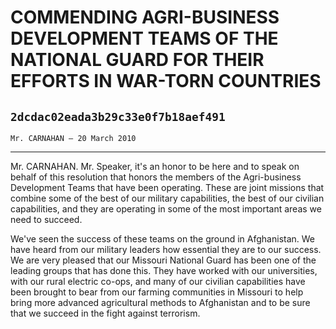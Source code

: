 # COMMENDING AGRI-BUSINESS DEVELOPMENT TEAMS OF THE NATIONAL GUARD FOR  THEIR EFFORTS IN WAR-TORN COUNTRIES
## `2dcdac02eada3b29c33e0f7b18aef491`
`Mr. CARNAHAN — 20 March 2010`

---


Mr. CARNAHAN. Mr. Speaker, it's an honor to be here and to speak on 
behalf of this resolution that honors the members of the Agri-business 
Development Teams that have been operating. These are joint missions 
that combine some of the best of our military capabilities, the best of 
our civilian capabilities, and they are operating in some of the most 
important areas we need to succeed.

We've seen the success of these teams on the ground in Afghanistan. 
We have heard from our military leaders how essential they are to our 
success. We are very pleased that our Missouri National Guard has been 
one of the leading groups that has done this. They have worked with our 
universities, with our rural electric co-ops, and many of our civilian 
capabilities have been brought to bear from our farming communities in 
Missouri to help bring more advanced agricultural methods to 
Afghanistan and to be sure that we succeed in the fight against 
terrorism.